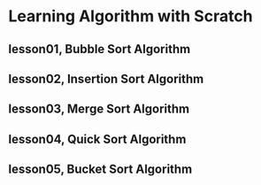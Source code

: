 # Learning Algorithm with Scratch

## lesson01, Bubble Sort Algorithm

## lesson02, Insertion Sort Algorithm

## lesson03, Merge Sort Algorithm

## lesson04, Quick Sort Algorithm

## lesson05, Bucket Sort Algorithm

